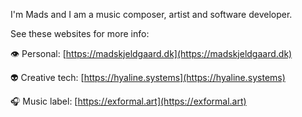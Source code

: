 I'm Mads and I am a music composer, artist and software developer. 

See these websites for more info:

👁️ Personal: [https://madskjeldgaard.dk](https://madskjeldgaard.dk)

👽 Creative tech: [https://hyaline.systems](https://hyaline.systems)

🎧 Music label: [https://exformal.art](https://exformal.art)
